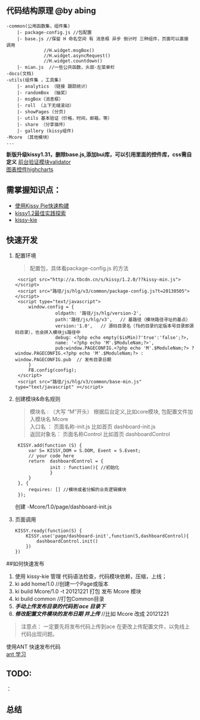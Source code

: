 ## 代码结构原理 @by abing
	-common(公用函数集，组件集)
		|- package-config.js //包配置
		|- base.js //保留 H 命名空间 有 消息框 异步 倒计时 三种组件，页面可以直接 调用	  
				  //H.widget.msgBox()
				  //H.widget.asyncRequest()
				  //H.widget.countdown() 
		|- mian.js  //一些公共函数，头部·左菜单栏
	-docs(文档)
	-utils(组件集 ，工具集)
		|- analytics （链接 跟踪统计）
		|- randomBox （抽奖）	
		|- msgBox（消息框）
		|- roll （上下无缝滚动）
		|- showPages (分页)
		|- utils 基本验证（价格，时间，邮箱，等）
		|- share （分享插件）
		|- gallery (kissy组件)
	-Mcore （其他模块）
	...

**新版升级kissy1.31，删除base.js,添加bui库，可以引用里面的控件库，css需自定义**
[前台验证模块validator](https://github.com/chriso/node-validator)  
[图表控件highcharts](http://www.highcharts.com/)
 

## 需掌握知识点： 
-  [使用Kissy Pie快速构建](http://www.36ria.com/5536)
-  [kissy1.2最佳实践探索](http://www.36ria.com/5582) 
-  [kissy-kie](https://github.com/maxbbn/front-build) 


## 快速开发
1. 配置环境  
	>配置包，具体看package-config.js 的方法
	>
		<script src="http://a.tbcdn.cn/s/kissy/1.2.0/??kissy-min.js"> </script>
		<script src="路径/js/hlg/v3/common/package-config.js?t=20130505"></script>
		<script type="text/javascript">
		    window.config = {
		    		  oldpath: '路径/js/hlg/version-2',
		              path:'路径/js/hlg/v3',   // 基路径（模块路径寻址的基点）
		              version:'1.0',   // 源码目录名（fb的目录约定版本号目录即源码目录），也会拼入模块js路径中
		              debug: <?php echo empty($isMin)?'true':'false';?>,
		    		  name: '<?php echo 'M'.$ModuleNam;?>',
		    		  pub:window.PAGECONFIG.<?php echo 'M'.$ModuleNam;?> ? window.PAGECONFIG.<?php echo 'M'.$ModuleNam;?> : window.PAGECONFIG.pub  // 发布目录日期
		    }
		    FB.config(config);
		</script>
		<script src="路径/js/hlg/v3/common/base-min.js" type="text/javascript" ></script>

   
2. 创建模块&命名规则 
	> 模块名 : （大写 “M”开头） 根据后台定义,比如core模块,  包配置文件加入模块名 Mcore   
	> 入口名 ： 页面名称-init.js 比如首页 dashboard-init.js     
	> 返回对象名： 页面名称Control 比如首页 dashboardControl
	> 
		KISSY.add(function (S) {
			var S= KISSY,DOM = S.DOM, Event = S.Event;
			// your code here
			return  dashboardControl = {
					init : function(){ //初始化
					}
			}    
		}, {
			requires: [] //模块或者分解的业务逻辑模块
		}); 
	创建 -Mcore/1.0/page/dashboard-init.js   

3.  页面调用  
	>
		KISSY.ready(function(S) {
		    KISSY.use('page/dashboard-init',function(S,dashboardControl){
		    	dashboardControl.init()
		    })
    	}) 



##如何快速发布
1.  使用 kissy-kie 管理 代码语法检查，代码模块依赖，压缩，上线；
2.  ki add home/1.0  //创建一个Page或版本 
3.  ki build Mcore/1.0 -t 20121221 打包 发布 Mcore 模块
4.  ki build common //打包Common目录
5.  ***手动上传发布目录的代码到 ace 目录下***  
6.  ***修改配置文件模块的发布日期 并上传***  //比如 Mcore 改成 20121221  
>注意点： 一定要先将发布代码上传到ace 在更改上传配置文件，以免线上代码出现问题。

使用ANT 快速发布代码  
[ant 学习](http://book.36ria.com/ant/index.html)
## TODO: 

：
	


## 总结
 
